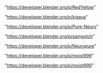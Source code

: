 "https://developer.blender.org/p/RedYellow"

"https://developer.blender.org/p/kigava"

"https://developer.blender.org/p/Pure-Neuro"

"https://developer.blender.org/p/samgotch"

"https://developer.blender.org/p/Neuropure"

"https://developer.blender.org/p/moist999"

 
"https://developer.blender.org/p/moist999"


 
